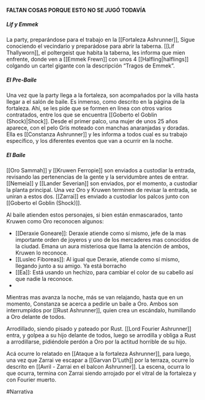 **FALTAN COSAS PORQUE ESTO NO SE JUGÓ TODAVÍA**

##### Lif y Emmek
La party, preparándose para el trabajo en la [[Fortaleza Ashrunner]], Sigue conociendo el vecindario y preparádose para abrir la taberna. [[Lif Thallyworn]], el poltergeist que habita la taberna, les informa que mien enfrente, donde ven a [[Emmek Frewn]] con unos 4 [[Halfling|halflings]] colgando un cartel gigante con la descripción “Tragos de Emmek”.

##### El Pre-Baile
Una vez que la party llega a la fortaleza, son acompañados por la villa hasta llegar a el salón de baile. Es inmenso, como descrito en la página de la fortaleza. Ahí, se les pide que se formen en línea con otros varios contratados, entre los que se encuentra [[Goberto el Goblin (Shock)|Shock]]. Desde el primer palco, una mujer de unos 25 años aparece, con el pelo Gris moteado con manchas anaranjadas y doradas. Ella es [[Constanza Ashrunner]] y les informa a todos cual es su trabajo específico, y los diferentes eventos que van a ocurrir en la noche.

##### El Baile
[[Oro Sammah]] y [[Kruwen Ferropie]] son enviados a custodiar la entrada, revisando las pertenencias de la gente y la servidumbre antes de entrar. [[Nemeia]] y [[Lander Severian]] son enviados, por el momento, a custodiar la planta principal. Una vez Oro y Kruwen terminen de revisar la entrada, se uniran a estos dos. [[Zarrai]] es enviado a custodiar los palcos junto con [[Goberto el Goblin (Shock)]].

Al baile atienden estos personajes, si bien están enmascarados, tanto Kruwen como Oro reconocen algunos:
- [[Deraxie Goneare]]: Deraxie atiende como sí mismo, jefe de la mas importante orden de joyeros y uno de los mercaderes mas conocidos de la ciudad. Emana un aura misteriosa que llama la atención de ambos, Kruwen lo reconoce.
- [[Luslec Fiboreas]]: Al igual que Deraxie, atiende como sí mismo, llegando junto a su amigo. Ya está borracho
- [[Ea]]: Está usando un hechizo, para cambiar el color de su cabello así que nadie la reconoce.
- 

Mientras mas avanza la noche, más se van relajando, hasta que en un momento, Constanza se acerca a pedirle un baile a Oro. Ambos son interrumpidos por [[Rust Ashrunner]], quien crea un escándalo, humillando a Oro delante de todos.

Arrodillado, siendo pisado y pateado por Rust. [[Lord Fourier Ashrunner]] entra, y golpea a su hijo delante de todos, luego se arrodilla y obliga a Rust a arrodillarse, pidiéndole perdón a Oro por la actitud horrible de su hijo.

Acá ocurre lo relatado en [[Ataque a la fortaleza Ashrunner]], para luego, una vez que Zarrai ve escapar a [[Garvan D'Luth]] por la terraza, ocurre lo descrito en [[Avril - Zarrai en el balcon Ashrunner]]. La escena, ocurra lo que ocurra, termina con Zarrai siendo arrojado por el vitral de la fortaleza y con Fourier muerto.



#Narrativa 